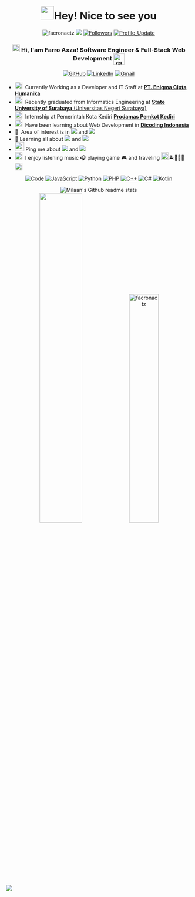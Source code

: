 <!-- My name is Farro Axza

I'm currently learning informatics engineering in State University of Surabaya

Nice to see you here 👋 -->

<h1 align="center"> <img src="https://media.giphy.com/media/hvRJCLFzcasrR4ia7z/giphy.gif" width="36"/>Hey! Nice to see you </h1>

<p align="center"> 
    <img src="https://komarev.com/ghpvc/?username=facronactz" alt="facronactz"/>
    <a href="https://github.com/facronactz/facronactz/pulse" alt="Activity"><img src="https://img.shields.io/github/commit-activity/m/facronactz/facronactz" /></a>
    <a href="https://github.com/facronactz?tab=followers"><img alt="Followers" src="https://img.shields.io/github/followers/facronactz?color=4C1&logo=github"></a>
    <a href="https://github.com/facronactz/facronactz" target="_blank"><img alt="Profile_Update" src="https://img.shields.io/github/last-commit/facronactz/facronactz?label=Profile%20update&style=fflat-square"></a>
</p>

<!-- <img src="https://readme-jokes.vercel.app/api" alt="joke"/> -->

<h3 align="center"> 
    <img src="https://slackmojis.com/emojis/5197-party_blob/image/1643514525/party_blob.gif" width="21"></a> Hi, I'am Farro Axza! Software Engineer & Full-Stack Web Development <img align="center" alt="GIF" width="30" src="https://slackmojis.com/emojis/10521-meow_code/image/1643515023/meow_code.gif" width="36"/>
</h3>
 
<!-- contact -->
<p align="center"> 
    <a href="https://github.com/facronactz" target="_blank"><img alt="GitHub" src="https://img.shields.io/badge/-@Facronactz-181717?style=for-the-badge&logo=GitHub&logoColor=white"></a>
    <a href="https://www.linkedin.com/in/farro-axza-febsinatra-sofi-ie-187272229/" target="_blank"><img alt="LinkedIn" src="https://img.shields.io/badge/-Farro Axza-0077B5?style=for-the-badge&logo=Linkedin&logoColor=white"></a>
    <a href="mailto:farroaxza@gmail.com" target="_blank"><img alt="Gmail" src="https://img.shields.io/badge/-Farro Axza-D14836?style=for-the-badge&logo=Gmail&logoColor=white"></a>
    <!--<img alt="mobile" src="https://img.shields.io/badge/📱 -+8613756537093-white?style=fflat-square&labelColor=white"></a>-->
    <!-- <a href="https://wa.me/+79041599690" target="_blank"><img alt="WhatssApp" src="https://img.shields.io/badge/WhatsApp-%25D366.svg?&style=flat-square&logo=whatsapp&logoColor=white"></a> -->
</p>

<!-- <table align="right">
    <tr><td><img src="https://github.com/facronactz/facronactz/blob/main/3898082.svg" width="25"> Languages</a></td></tr>
    <tr><td><a href="README.md"><img src="https://github.com/facronactz/facronactz/blob/main/197484.svg" height="15"> English ★★★</a></td></tr>
    <tr><td><a href="README_pt.md"><img src="https://github.com/facronactz/facronactz/blob/main/197375.svg" height="15"> Mandarin ★★☆</a></td></tr>
    <tr><td><a href="README_pt.md"><img src="https://github.com/facronactz/facronactz/blob/main/197408.svg" height="15"> Russian ★★☆</a></td></tr>
    <tr><td><a href="README_pt.md"><img src="https://github.com/facronactz/facronactz/blob/main/3909444.svg" height="15"> Hindi ★★★</a></td></tr>
    <tr><td><a href="README_pt.md"><img src="https://github.com/facronactz/facronactz/blob/main/197571.svg" height="15"> German ★☆☆</a></td></tr>
</table> -->

<!-- - 🎯&nbsp; Specifically interested in finding hidden patterns, rules and knowledge from a dataset. -->
- <img src="https://slackmojis.com/emojis/5264-coding/image/1680404348/coding.gif" width="20">&nbsp; Currently Working as a Developer and IT Staff at [**PT. Enigma Cipta Humanika**](https://enigmacamp.com/)
- <img src="https://slackmojis.com/emojis/30015-study/image/1643516946/study.gif" width="20">&nbsp; Recently graduated from Informatics Engineering at [**State University of Surabaya** (Universitas Negeri Surabaya)](https://unesa.ac.id/)
- <img src="https://slackmojis.com/emojis/19570-internet/image/1680405587/internet.gif" width="20">&nbsp; Internship at Pemerintah Kota Kediri [**Prodamas Pemkot Kediri**](https://prodamas.kedirikota.go.id/)
- <img src="https://slackmojis.com/emojis/27681-script_code/image/1643516721/script_code.gif" width="20">&nbsp; Have been learning about Web Development in [**Dicoding Indonesia**](https://www.dicoding.com/users/facronactz)
- 🔭&nbsp;  Area of interest is in <img src="https://img.shields.io/badge/FrontEnd Website-darkgreen"> and <img src="https://img.shields.io/badge/MultiPlatform Development-red">
- 🌱 Learning all about <img src="https://img.shields.io/badge/Artificial Intelligence-brown"> and <img src="https://img.shields.io/badge/Cyber Security-008080">
- <img src="https://github.com/SP-XD/SP-XD/blob/main/images/message.gif?raw=true" width="25"/> Ping me about <img src="https://img.shields.io/badge/JS Framework-yellow"> and <img src="https://img.shields.io/badge/AI Implementation-purple">
- <img src="https://emojis.slackmojis.com/emojis/images/1621024394/39092/cat-roll.gif?1621024394" width="20" />&nbsp; I enjoy listening music 🎧 playing game 🎮  and traveling <img src="https://media.giphy.com/media/VgCDAzcKvsR6OM0uWg/giphy.gif" width="20">🏝️🗻🌄🗿<img align ='center' width ='20' src="https://slackmojis.com/emojis/33101-earth/image/1643517273/earth.gif" width="18">
<!-- - <img align ='center' width ='27' src='https://media.giphy.com/media/LnQjpWaON8nhr21vNW/giphy.gif'> Looking to collaborate on _Open Source Projects_ on <img src="https://img.shields.io/badge/Machine Learning-blue"> -->

<!-- repo -->
<p align="center">
    <a href="https://github.com/facronactz?tab=repositories" target="_blank"><img alt="Code" src="https://img.shields.io/badge/All-000000?style=flat-square&logo=Github&logoColor=white"></a>
    <!-- js -->
    <a href="https://github.com/facronactz?tab=repositories&language=javascript" target="_blank"><img alt="JavaScript" src="https://img.shields.io/badge/JavaScript-fb4f14?&style=flat-square&logo=javascript&logoColor=f1e05a"></a>
    <!-- python -->
    <a href="https://github.com/facronactz?tab=repositories&language=python" target="_blank"><img alt="Python" src="https://img.shields.io/badge/Python-FFD41B?style=flat-square&logo=python&logoColor=blue"></a>
    <!-- php -->
    <a href="https://github.com/facronactz?tab=repositories&language=php" target="_blank"><img alt="PHP" src="https://img.shields.io/badge/PHP-777BB4?style=flat-square&logo=php&logoColor=white"></a>
    <!-- c++ -->
    <a href="https://github.com/facronactz?tab=repositories&language=c%2B%2B" target="_blank"><img alt="C++" src="https://img.shields.io/badge/-C%2B%2B-00599C?style=flat-square&logo=C%2B%2B&logoColor=white"></a>
    <!-- c# -->
    <a href="https://github.com/facronactz?tab=repositories&language=c#" target="_blank"><img alt="C#" src="https://img.shields.io/badge/C%23-239120?style=flat-square&logo=c-sharp&logoColor=white"></a>
    <!-- kotlin -->
    <a href="https://github.com/facronactz?tab=repositories&language=kotlin" target="_blank"><img alt="Kotlin" src="https://img.shields.io/badge/Kotlin-0095D5?style=flat-square&logo=kotlin&logoColor=white"></a>
</p>

<!-- stats -->
<p align="center">
    <img src="https://github-readme-stats.vercel.app/api?username=facronactz&show_icons=true&bg_color=1e1e2e&text_color=cdd6f4&icon_color=cba6f7&title_color=94e2d5&count_private=true&include_all_commits=true" alt="Milaan's Github readme stats"><br>
    <img width="48%"  src="https://streak-stats.demolab.com/?user=facronactz&theme=tokyonight&background=1e1e2e&sideNums=cdd6f4&sideLabels=94e2d5&currStreakLabel=cba6f7&currStreakNum=cba6f7&ring=94e2d5&fire=94e2d5&dates=cdd6f4&count_private=true&include_all_commits=true">
    <img width="40%" src="https://github-readme-stats.vercel.app/api/top-langs/?username=facronactz&bg_color=1e1e2e&text_color=cdd6f4&icon_color=cba6f7&title_color=94e2d5&layout=compact&count_private=true&include_all_commits=true" alt="facronactz"/>
</p>

<!--
[![DOI](https://zenodo.org/badge/200104059.svg)](https://zenodo.org/badge/latestdoi/200104059)
- 📄 [Resume](https://sudhanshu456.github.io/stages/updated_resume.pdf)
![Sudhanshu Prajapati's github stats](https://github-readme-stats.vercel.app/api?username=sudhanshu456&show_icons=true)
[![Top Langs](https://github-readme-stats.vercel.app/api/top-langs/?username=sudhanshu456&layout=compact)](https://github.com/sudhanshu456)
- 💻Checkout my [portfolio](https://sudhanshu456.github.io/)
-->
<!--

- 🔭 I’m currently working on ...
- 🌱 I’m currently learning ...
- 👯 I’m looking to collaborate on ...
- 🤔 I’m looking for help with ...
- 💬 Ask me about ...
- 📫 How to reach me: ...
- 😄 Pronouns: ...
- ⚡ Fun fact: ...
-->

![](https://hit.yhype.me/github/profile?user_id=45730942)
